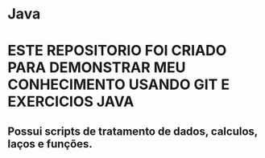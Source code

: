 # Java

<H1> ESTE REPOSITORIO FOI CRIADO PARA DEMONSTRAR MEU CONHECIMENTO USANDO GIT E EXERCICIOS JAVA</H1>

<h2>Possui scripts de tratamento de dados, calculos, laços e funções.</h2>
